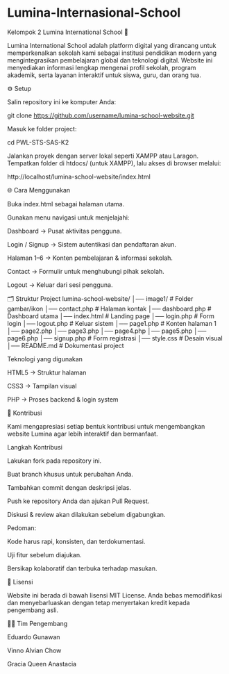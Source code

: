 # Lumina-Internasional-School
Kelompok 2
Lumina International School 🌟

Lumina International School adalah platform digital yang dirancang untuk memperkenalkan sekolah kami sebagai institusi pendidikan modern yang mengintegrasikan pembelajaran global dan teknologi digital.
Website ini menyediakan informasi lengkap mengenai profil sekolah, program akademik, serta layanan interaktif untuk siswa, guru, dan orang tua.

⚙️ Setup

Salin repository ini ke komputer Anda:

git clone https://github.com/username/lumina-school-website.git

Masuk ke folder project:

cd PWL-STS-SAS-K2


Jalankan proyek dengan server lokal seperti XAMPP atau Laragon.
Tempatkan folder di htdocs/ (untuk XAMPP), lalu akses di browser melalui:

http://localhost/lumina-school-website/index.html

🌐 Cara Menggunakan

Buka index.html sebagai halaman utama.

Gunakan menu navigasi untuk menjelajahi:

Dashboard → Pusat aktivitas pengguna.

Login / Signup → Sistem autentikasi dan pendaftaran akun.

Halaman 1–6 → Konten pembelajaran & informasi sekolah.

Contact → Formulir untuk menghubungi pihak sekolah.

Logout → Keluar dari sesi pengguna.

🗂 Struktur Project
lumina-school-website/
│── image1/         # Folder gambar/ikon
│── contact.php     # Halaman kontak
│── dashboard.php   # Dashboard utama
│── index.html      # Landing page
│── login.php       # Form login
│── logout.php      # Keluar sistem
│── page1.php       # Konten halaman 1
│── page2.php
│── page3.php
│── page4.php
│── page5.php
│── page6.php
│── signup.php      # Form registrasi
│── style.css       # Desain visual
│── README.md       # Dokumentasi project


Teknologi yang digunakan

HTML5 → Struktur halaman

CSS3 → Tampilan visual

PHP → Proses backend & login system

🤲 Kontribusi

Kami mengapresiasi setiap bentuk kontribusi untuk mengembangkan website Lumina agar lebih interaktif dan bermanfaat.

Langkah Kontribusi

Lakukan fork pada repository ini.

Buat branch khusus untuk perubahan Anda.

Tambahkan commit dengan deskripsi jelas.

Push ke repository Anda dan ajukan Pull Request.

Diskusi & review akan dilakukan sebelum digabungkan.

Pedoman:

Kode harus rapi, konsisten, dan terdokumentasi.

Uji fitur sebelum diajukan.

Bersikap kolaboratif dan terbuka terhadap masukan.

📑 Lisensi

Website ini berada di bawah lisensi MIT License.
Anda bebas memodifikasi dan menyebarluaskan dengan tetap menyertakan kredit kepada pengembang asli.

👩‍💻 Tim Pengembang

Eduardo Gunawan

Vinno Alvian Chow

Gracia Queen Anastacia
